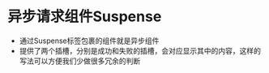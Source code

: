 # 异步请求组件Suspense
  - 通过Suspense标签包裹的组件就是异步组件
  - 提供了两个插槽，分别是成功和失败的插槽，会对应显示其中的内容，这样的写法可以方便我们少做很多冗余的判断